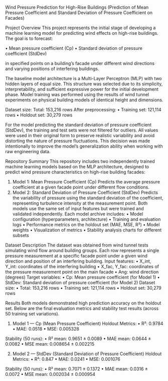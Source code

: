 Wind Pressure Prediction for High-Rise Buildings
(Prediction of Mean Pressure Coefficient and Standard Deviation of Pressure Coefficient on Facades)

Project Overview
This project represents the initial stage of developing a machine learning model for predicting wind effects on high-rise buildings.
The goal is to forecast:

•	Mean pressure coefficient (Cp)
•	Standard deviation of pressure coefficient (StdDev)

in specified points on a building’s facade under different wind directions and varying positions of interfering buildings.

The baseline model architecture is a Multi-Layer Perceptron (MLP) with two hidden layers of equal size. This structure was selected due to its simplicity, interpretability, and sufficient expressive power for the initial development phase. Model training was performed using the results of wind tunnel experiments on physical building models of identical height and dimensions.

Dataset size:
Total: 153,216 rows
After preprocessing:
•	Training set: 121,114 rows
•	Holdout set: 30,279 rows

For the model predicting the standard deviation of pressure coefficient (StdDev), the training and test sets were not filtered for outliers. All values were used in their original form to preserve realistic variability and avoid distorting the nature of pressure fluctuations. This decision was made intentionally to improve the model’s generalization ability when working with raw engineering data.

Repository Summary
This repository includes two independently trained machine learning models based on the MLP architecture, designed to predict wind pressure characteristics on high-rise building facades:
1.	Model 1: Mean Pressure Coefficient (Cp)
Predicts the average pressure coefficient at a given facade point under different flow conditions.
2.	Model 2: Standard Deviation of Pressure Coefficient (StdDev)
Predicts the variability of pressure using the standard deviation of the coefficient, representing turbulence intensity at the measurement point.
Both models use the same set of input features but were trained and validated independently.
Each model archive includes:
•	Model configuration (hyperparameters, architecture)
•	Training and evaluation logs
•	Performance metrics on the holdout set (MAE, MSE, R²)
•	Model weights
•	Visualization of metrics
•	Stability analysis charts for different subsets

Dataset Description
The dataset was obtained from wind tunnel tests simulating wind flow around building groups.
Each row represents a single pressure measurement at a specific facade point under a given wind direction and position of an interfering building.
Input features:
•	X_int, Y_int: coordinates of the interfering building
•	X_fac, Y_fac: coordinates of the pressure measurement point on the main facade
•	Ang: wind direction (degrees)
Target variables:
•	Cp: Mean pressure coefficient (for Model 1)
•	StdDev: Standard deviation of pressure coefficient (for Model 2)
Dataset size:
•	Total: 153,216 rows
•	Training set: 121,114 rows
•	Holdout set: 30,279 rows

Results
Both models demonstrated high prediction accuracy on the holdout set.
Below are the final evaluation metrics and stability test results (across 50 training set variations).
1) Model 1 — Cp (Mean Pressure Coefficient)
Holdout Metrics:
•	R²: 0.9784
•	MAE: 0.0518
•	MSE: 0.005328
 

Stability (50 runs):
•	R² mean: 0.9651 ± 0.0089
•	MAE mean: 0.0644 ± 0.0082
•	MSE mean: 0.008654 ± 0.002215
 

2) Model 2 — StdDev (Standard Deviation of Pressure Coefficient)
Holdout Metrics:
•	R²: 0.847
•	MAE: 0.0241
•	MSE: 0.001076
 

Stability (50 runs):
•	R² mean: 0.7071 ± 0.1372
•	MAE mean: 0.0316 ± 0.0072
•	MSE mean: 0.002034 ± 0.000954
